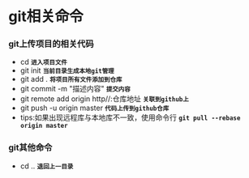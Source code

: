git相关命令
====================



### git上传项目的相关代码

* cd **`进入项目文件`** <br>
* git init     **`当前目录生成本地git管理`**<br>
* git add .    **`将项目所有文件添加到仓库`**<br>
* git commit -m "描述内容"         **`提交内容`**<br>
* git remote add origin http//:仓库地址     **`关联到github上`**<br>
* git push -u origin master        **`代码上传到github仓库`**<br>
* tips:如果出现远程库与本地库不一致，使用命令行 **`git pull --rebase origin master`**<br>


### git其他命令

* cd .. **`退回上一目录`** <br>
